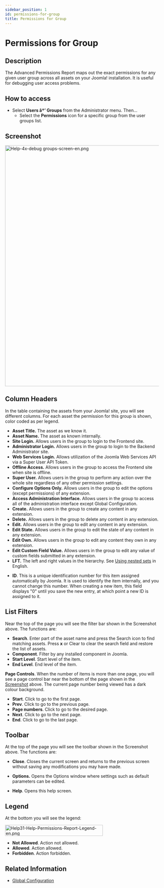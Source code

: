 ```yaml
---
sidebar_position: 1
id: permissions-for-group
title: Permissions for Group
---
```

# Permissions for Group
## Description

The Advanced Permissions Report maps out the exact permissions for any
given user group across all assets on your Joomla! installation. It is
useful for debugging user access problems.

## How to access

- Select **Users â†’ Groups** from the Administrator menu. Then...
  - Select the **Permissions** icon for a specific group from the user
    groups list.

## Screenshot

<img
src="https://docs.joomla.org/images/0/02/Help-4x-debug_groups-screen-en.png"
decoding="async" data-file-width="800" data-file-height="787"
width="800" height="787" alt="Help-4x-debug groups-screen-en.png" />

## Column Headers

In the table containing the assets from your Joomla! site, you will see
different columns. For each asset the permission for this group is
shown, color coded as per legend.

- **Asset Title.** The asset as we know it.
- **Asset Name.** The asset as known internally.
- **Site Login.** Allows users in the group to login to the Frontend
  site.
- **Administrator Login.** Allows users in the group to login to the
  Backend Administrator site.
- **Web Services Login.** Allows utilization of the Joomla Web Services
  API via a Super User API Token.
- **Offline Access.** Allows users in the group to access the Frontend
  site when site is offline.
- **Super User.** Allows users in the group to perform any action over
  the whole site regardless of any other permission settings.
- **Configure Options Only.** Allows users in the group to edit the
  options (except permissions) of any extension.
- **Access Administration Interface.** Allows users in the group to
  access all of the administration interface except Global
  Configuration.
- **Create.** Allows users in the group to create any content in any
  extension.
- **Delete.** Allows users in the group to delete any content in any
  extension.
- **Edit.** Allows users in the group to edit any content in any
  extension.
- **Edit State.** Allows users in the group to edit the state of any
  content in any extension.
- **Edit Own.** Allows users in the group to edit any content they own
  in any extension.
- **Edit Custom Field Value.** Allows users in the group to edit any
  value of custom fields submitted in any extension.
- **LFT.** The left and right values in the hierarchy. See [Using nested
  sets](https://docs.joomla.org/Using_nested_sets "Using nested sets")
  in English.

<!-- -->

- **ID**. This is a unique identification number for this item assigned
  automatically by Joomla. It is used to identify the item internally,
  and you cannot change this number. When creating a new item, this
  field displays "0" until you save the new entry, at which point a new
  ID is assigned to it.

## List Filters

Near the top of the page you will see the filter bar shown in the
Screenshot above. The functions are:

- **Search**. Enter part of the asset name and press the Search icon to
  find matching assets. Press **x** or Clear to clear the search field
  and restore the list of assets.
- **Component**. Filter by any installed component in Joomla.
- **Start Level**. Start level of the item.
- **End Level**. End level of the item.

**Page Controls**. When the number of items is more than one page, you
will see a page control bar near the bottom of the page shown in the
[Screenshot](#screenshot) above. The current page number being viewed
has a dark colour background.

- **Start**. Click to go to the first page.
- **Prev**. Click to go to the previous page.
- **Page numbers**. Click to go to the desired page.
- **Next**. Click to go to the next page.
- **End**. Click to go to the last page.

## Toolbar

At the top of the page you will see the toolbar shown in the Screenshot
above. The functions are:

- **Close**. Closes the current screen and returns to the previous
  screen without saving any modifications you may have made.

<!-- -->

- **Options.** Opens the Options window where settings such as default
  parameters can be edited.

<!-- -->

- **Help**. Opens this help screen.

## Legend

At the bottom you will see the legend:

<img
src="https://docs.joomla.org/images/a/a5/Help31-Help-Permissions-Report-Legend-en.png"
decoding="async" data-file-width="320" data-file-height="36" width="320"
height="36" alt="Help31-Help-Permissions-Report-Legend-en.png" />

- **Not Allowed**. Action not allowed.
- **Allowed**. Action allowed.
- **Forbidden**. Action forbidden.

## Related Information

- [Global
  Configuration](https://docs.joomla.org/Help4.x:Site_Global_Configuration/en "Help4.x:Site Global Configuration/en")
